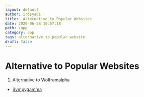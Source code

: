 ```yaml
---
layout: default
author: irosyadi
title:  Alternative to Popular Websites
date: 2020-06-28 19:57:18
path: /app
category: app
tags: alternative to popular website
draft: false
---
```


# Alternative to Popular Websites

1. Alternative to Wolframalpha
- [Sympygamma](https://www.sympygamma.com/)
